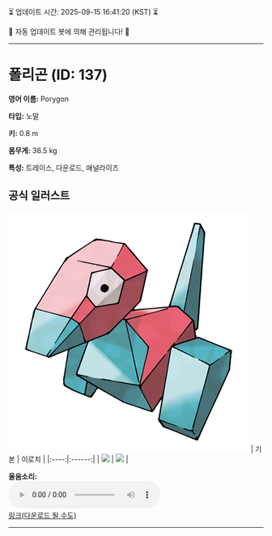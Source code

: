 
⏳ 업데이트 시간: 2025-09-15 16:41:20 (KST) ⏳

🤖 자동 업데이트 봇에 의해 관리됩니다! 🤖

---

# 폴리곤 (ID: 137)
**영어 이름:** Porygon

**타입:** 노말

**키:** 0.8 m

**몸무게:** 36.5 kg

**특성:** 트레이스, 다운로드, 애널라이즈

## 공식 일러스트
![](https://raw.githubusercontent.com/PokeAPI/sprites/master/sprites/pokemon/other/official-artwork/137.png)
| 기본 | 이로치 |
|:----:|:------:|
| <img src="http://play.pokemonshowdown.com/sprites/ani/porygon.gif" width="200"> | <img src="http://play.pokemonshowdown.com/sprites/ani-shiny/porygon.gif" width="200"> |

**울음소리:**<br><audio controls src="https://raw.githubusercontent.com/PokeAPI/cries/main/cries/pokemon/latest/137.ogg"></audio><br> [링크(다운로드 될 수도)](https://raw.githubusercontent.com/PokeAPI/cries/main/cries/pokemon/latest/137.ogg)


---

